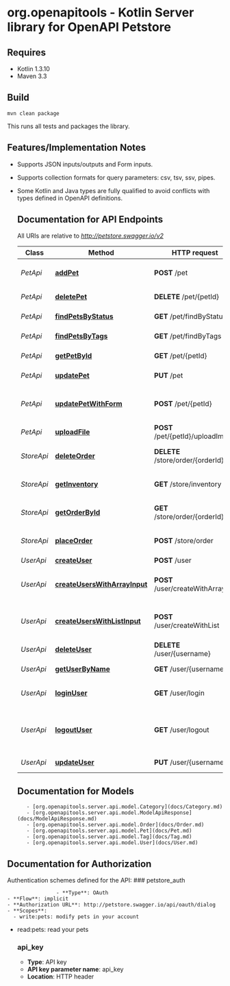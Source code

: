 # org.openapitools - Kotlin Server library for OpenAPI Petstore

## Requires

* Kotlin 1.3.10
* Maven 3.3

## Build

```
mvn clean package
```

This runs all tests and packages the library.

## Features/Implementation Notes

* Supports JSON inputs/outputs and Form inputs.
* Supports collection formats for query parameters: csv, tsv, ssv, pipes.
* Some Kotlin and Java types are fully qualified to avoid conflicts with types defined in OpenAPI definitions.

    <a name="documentation-for-api-endpoints"></a>
    ## Documentation for API Endpoints

    All URIs are relative to *http://petstore.swagger.io/v2*

    Class | Method | HTTP request | Description
    ------------ | ------------- | ------------- | -------------
    *PetApi* | [**addPet**](docs/PetApi.md#addpet) | **POST** /pet | Add a new pet to the store
    *PetApi* | [**deletePet**](docs/PetApi.md#deletepet) | **DELETE** /pet/{petId} | Deletes a pet
    *PetApi* | [**findPetsByStatus**](docs/PetApi.md#findpetsbystatus) | **GET** /pet/findByStatus | Finds Pets by status
    *PetApi* | [**findPetsByTags**](docs/PetApi.md#findpetsbytags) | **GET** /pet/findByTags | Finds Pets by tags
    *PetApi* | [**getPetById**](docs/PetApi.md#getpetbyid) | **GET** /pet/{petId} | Find pet by ID
    *PetApi* | [**updatePet**](docs/PetApi.md#updatepet) | **PUT** /pet | Update an existing pet
    *PetApi* | [**updatePetWithForm**](docs/PetApi.md#updatepetwithform) | **POST** /pet/{petId} | Updates a pet in the store with form data
    *PetApi* | [**uploadFile**](docs/PetApi.md#uploadfile) | **POST** /pet/{petId}/uploadImage | uploads an image
    *StoreApi* | [**deleteOrder**](docs/StoreApi.md#deleteorder) | **DELETE** /store/order/{orderId} | Delete purchase order by ID
    *StoreApi* | [**getInventory**](docs/StoreApi.md#getinventory) | **GET** /store/inventory | Returns pet inventories by status
    *StoreApi* | [**getOrderById**](docs/StoreApi.md#getorderbyid) | **GET** /store/order/{orderId} | Find purchase order by ID
    *StoreApi* | [**placeOrder**](docs/StoreApi.md#placeorder) | **POST** /store/order | Place an order for a pet
    *UserApi* | [**createUser**](docs/UserApi.md#createuser) | **POST** /user | Create user
    *UserApi* | [**createUsersWithArrayInput**](docs/UserApi.md#createuserswitharrayinput) | **POST** /user/createWithArray | Creates list of users with given input array
    *UserApi* | [**createUsersWithListInput**](docs/UserApi.md#createuserswithlistinput) | **POST** /user/createWithList | Creates list of users with given input array
    *UserApi* | [**deleteUser**](docs/UserApi.md#deleteuser) | **DELETE** /user/{username} | Delete user
    *UserApi* | [**getUserByName**](docs/UserApi.md#getuserbyname) | **GET** /user/{username} | Get user by user name
    *UserApi* | [**loginUser**](docs/UserApi.md#loginuser) | **GET** /user/login | Logs user into the system
    *UserApi* | [**logoutUser**](docs/UserApi.md#logoutuser) | **GET** /user/logout | Logs out current logged in user session
    *UserApi* | [**updateUser**](docs/UserApi.md#updateuser) | **PUT** /user/{username} | Updated user
    

    <a name="documentation-for-models"></a>
    ## Documentation for Models

         - [org.openapitools.server.api.model.Category](docs/Category.md)
         - [org.openapitools.server.api.model.ModelApiResponse](docs/ModelApiResponse.md)
         - [org.openapitools.server.api.model.Order](docs/Order.md)
         - [org.openapitools.server.api.model.Pet](docs/Pet.md)
         - [org.openapitools.server.api.model.Tag](docs/Tag.md)
         - [org.openapitools.server.api.model.User](docs/User.md)
        

<a name="documentation-for-authorization"></a>
## Documentation for Authorization


Authentication schemes defined for the API:
    <a name="petstore_auth"></a>
    ### petstore_auth

                    - **Type**: OAuth
    - **Flow**: implicit
    - **Authorization URL**: http://petstore.swagger.io/api/oauth/dialog
    - **Scopes**: 
      - write:pets: modify pets in your account
  - read:pets: read your pets

    <a name="api_key"></a>
    ### api_key

    - **Type**: API key
    - **API key parameter name**: api_key
    - **Location**: HTTP header
                
